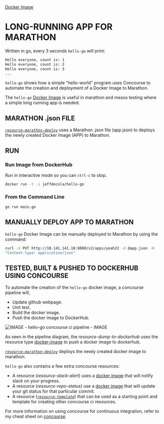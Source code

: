[Docker Image](https://hub.docker.com/r/jeffdecola/hello-go)

# LONG-RUNNING APP FOR MARATHON

Written in go, every 3 seconds `hello-go` will print:

```bash
Hello everyone, count is: 1
Hello everyone, count is: 2
Hello everyone, count is: 3
...
```

`hello-go` shows how a simple "hello-world" program uses Concourse
to automate the creation and deployment of a Docker Image to Marathon.

The `hello-go` [Docker Image](https://hub.docker.com/r/jeffdecola/hello-go)
is useful in marathon and mesos testing where a simple long running app is needed.

## MARATHON .json FILE

[_`resource-marathon-deploy`_](https://github.com/JeffDeCola/resource-marathon-deploy)
uses a Marathon .json file (app.json) to deploys the newly created Docker Image
(APP) to Marathon.

## RUN

### Run Image from DockerHub

Run in interactive mode so you can `ctrl-c` to stop.

```bash
docker run -t -i jeffdecola/hello-go
```

### From the Command Line

```bash
go run main.go
```

## MANUALLY DEPLOY APP TO MARATHON

`hello-go` Docker Image can be manually deployed to Marathon by using the command:

```bash
curl -X PUT http://10.141.141.10:8080/v2/apps/yeah22 -d @app.json -H
"Content-type: application/json"
```

## TESTED, BUILT & PUSHED TO DOCKERHUB USING CONCOURSE

To automate the creation of the `hello-go` docker image, a concourse pipeline
will,

* Update github webpage.
* Unit test.
* Build the docker image.
* Push the docker image to DockerHub.

![IMAGE - hello-go concourse ci pipeline - IMAGE](pics/hello-go-pipeline.jpg)

As seen in the pipeline diagram, the _resource-dump-to-dockerhub_ uses
the resource type
[docker-image](https://github.com/concourse/docker-image-resource)
to push a docker image to dockerhub.

[_`resource-marathon-deploy`_](https://github.com/JeffDeCola/resource-marathon-deploy)
deploys the newly created docker image to marathon.

`hello-go` also contains a few extra concourse resources:

* A resource (_resource-slack-alert_) uses a [docker image](https://hub.docker.com/r/cfcommunity/slack-notification-resource)
  that will notify slack on your progress.
* A resource (_resource-repo-status_) use a [docker image](https://hub.docker.com/r/dpb587/github-status-resource)
  that will update your git status for that particular commit.
* A resource ([_`resource-template`_](https://github.com/JeffDeCola/resource-template))
  that can be used as a starting point and template for creating other concourse
  ci resources.

For more information on using concourse for continuous integration,
refer to my cheat sheet on [concourse](https://github.com/JeffDeCola/my-cheat-sheets/tree/master/operations-tools/continuous-integration-continuous-deployment/concourse-cheat-sheet).
